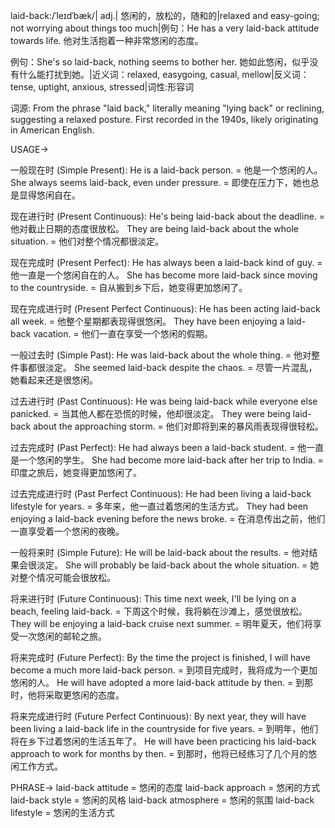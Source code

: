 laid-back:/ˈleɪdˈbæk/| adj.| 悠闲的，放松的，随和的|relaxed and easy-going; not worrying about things too much|例句：He has a very laid-back attitude towards life. 他对生活抱着一种非常悠闲的态度。

例句：She's so laid-back, nothing seems to bother her. 她如此悠闲，似乎没有什么能打扰到她。|近义词：relaxed, easygoing, casual, mellow|反义词：tense, uptight, anxious, stressed|词性:形容词

词源:  From the phrase "laid back," literally meaning "lying back" or reclining, suggesting a relaxed posture.  First recorded in the 1940s, likely originating in American English.

USAGE->

一般现在时 (Simple Present):
He is a laid-back person. = 他是一个悠闲的人。
She always seems laid-back, even under pressure. = 即使在压力下，她也总是显得悠闲自在。

现在进行时 (Present Continuous):
He's being laid-back about the deadline. = 他对截止日期的态度很放松。
They are being laid-back about the whole situation. = 他们对整个情况都很淡定。

现在完成时 (Present Perfect):
He has always been a laid-back kind of guy. = 他一直是一个悠闲自在的人。
She has become more laid-back since moving to the countryside. = 自从搬到乡下后，她变得更加悠闲了。

现在完成进行时 (Present Perfect Continuous):
He has been acting laid-back all week. = 他整个星期都表现得很悠闲。
They have been enjoying a laid-back vacation. = 他们一直在享受一个悠闲的假期。


一般过去时 (Simple Past):
He was laid-back about the whole thing. = 他对整件事都很淡定。
She seemed laid-back despite the chaos. = 尽管一片混乱，她看起来还是很悠闲。


过去进行时 (Past Continuous):
He was being laid-back while everyone else panicked. = 当其他人都在恐慌的时候，他却很淡定。
They were being laid-back about the approaching storm. = 他们对即将到来的暴风雨表现得很轻松。

过去完成时 (Past Perfect):
He had always been a laid-back student. = 他一直是一个悠闲的学生。
She had become more laid-back after her trip to India. = 印度之旅后，她变得更加悠闲了。

过去完成进行时 (Past Perfect Continuous):
He had been living a laid-back lifestyle for years. = 多年来，他一直过着悠闲的生活方式。
They had been enjoying a laid-back evening before the news broke. = 在消息传出之前，他们一直享受着一个悠闲的夜晚。

一般将来时 (Simple Future):
He will be laid-back about the results. = 他对结果会很淡定。
She will probably be laid-back about the whole situation. = 她对整个情况可能会很放松。

将来进行时 (Future Continuous):
This time next week, I'll be lying on a beach, feeling laid-back. = 下周这个时候，我将躺在沙滩上，感觉很放松。
They will be enjoying a laid-back cruise next summer. = 明年夏天，他们将享受一次悠闲的邮轮之旅。

将来完成时 (Future Perfect):
By the time the project is finished, I will have become a much more laid-back person. = 到项目完成时，我将成为一个更加悠闲的人。
He will have adopted a more laid-back attitude by then. = 到那时，他将采取更悠闲的态度。

将来完成进行时 (Future Perfect Continuous):
By next year, they will have been living a laid-back life in the countryside for five years. = 到明年，他们将在乡下过着悠闲的生活五年了。
He will have been practicing his laid-back approach to work for months by then. = 到那时，他将已经练习了几个月的悠闲工作方式。


PHRASE->
laid-back attitude = 悠闲的态度
laid-back approach = 悠闲的方式
laid-back style = 悠闲的风格
laid-back atmosphere = 悠闲的氛围
laid-back lifestyle = 悠闲的生活方式
